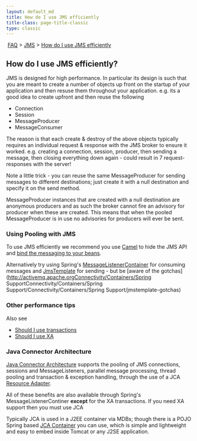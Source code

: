 ```yaml
---
layout: default_md
title: How do I use JMS efficiently 
title-class: page-title-classic
type: classic
---
```


 [FAQ](faq) > [JMS](jms) > [How do I use JMS efficiently](how-do-i-use-jms-efficiently)


How do I use JMS efficiently?
-----------------------------

JMS is designed for high performance. In particular its design is such that you are meant to create a number of objects up front on the startup of your application and then resuse them throughout your application. e.g. its a good idea to create upfront and then reuse the following

*   Connection
*   Session
*   MessageProducer
*   MessageConsumer

The reason is that each create & destroy of the above objects typically requires an individual request & response with the JMS broker to ensure it worked. e.g. creating a connection, session, producer, then sending a message, then closing everything down again - could result in 7 request-responses with the server!

Note a little trick - you can reuse the same MessageProducer for sending messages to different destinations; just create it with a null destination and specify it on the send method.

MessageProducer instances that are created with a null destination are anonymous producers and as such the broker cannot fire an advisory for producer when these are created. This means that when the pooled MessageProducer is in use no advisories for producers will ever be sent.

### Using Pooling with JMS

To use JMS efficiently we recommend you use [Camel](http://activemq.apache.org/camel/) to hide the JMS API and [bind the messaging to your beans](http://activemq.apache.org/camel/bean-integration.html).

Alternatively try using Spring's [MessageListenerContainer](http://static.springsource.org/spring/docs/2.5.x/reference/FAQ/jms.md#Community/FAQ/jms.mdp) for consuming messages and [JmsTemplate](http://static.springsource.org/spring/docs/2.5.x/reference/FAQ/jms.md#jms-jmstemplate) for sending - but be [aware of the gotchas](http://activemq.apache.orgConnectivity/Containers/Spring SupportConnectivity/Containers/Spring Support/Connectivity/Containers/Spring Support/jmstemplate-gotchas)

### Other performance tips

Also see

*   [Should I use transactions](should-i-use-transactions)
*   [Should I use XA](should-i-use-xa)

### Java Connector Architecture

[Java Connector Architecture](http://java.sun.com/j2ee/connector/) supports the pooling of JMS connections, sessions and MessageListeners, parallel message processing, thread pooling and transaction & exception handling, through the use of a JCA [Resource Adapter](resource-adapter).

All of these benefits are also available through Spring's MessageListenerContiner **except** for the XA transactions. If you need XA support then you must use JCA

Typically JCA is used in a J2EE container via MDBs; though there is a POJO Spring based [JCA Container](jca-container) you can use, which is simple and lightweight and easy to embed inside Tomcat or any J2SE application.

